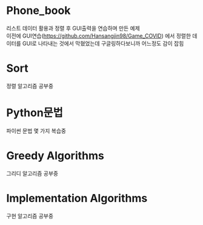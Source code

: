 # Phone_book<br>
리스트 데이터 활용과 정렬 후 GUI출력을 연습하며 만든 예제<br>
이전에 GUI연습(https://github.com/Hansangjin98/Game_COVID) 에서 정렬한 데이터를 GUI로 나타내는 것에서 막혔었는데 구글링하다보니까 어느정도 감이 잡힘

# Sort<br>
정렬 알고리즘 공부중

# Python문법<br>
파이썬 문법 몇 가지 복습중

# Greedy Algorithms<br>
그리디 알고리즘 공부중

# Implementation Algorithms<br>
구현 알고리즘 공부중
